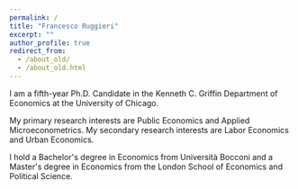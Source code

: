 ```yaml
---
permalink: /
title: "Francesco Ruggieri"
excerpt: ""
author_profile: true
redirect_from: 
  - /about_old/
  - /about_old.html
---
```



I am a fifth-year Ph.D. Candidate in the Kenneth C. Griffin Department of Economics at the University of Chicago.

My primary research interests are Public Economics and Applied Microeconometrics. My secondary research interests are Labor Economics and Urban Economics.

I hold a Bachelor's degree in Economics from Università Bocconi and a Master's degree in Economics from the London School of Economics and Political Science.
